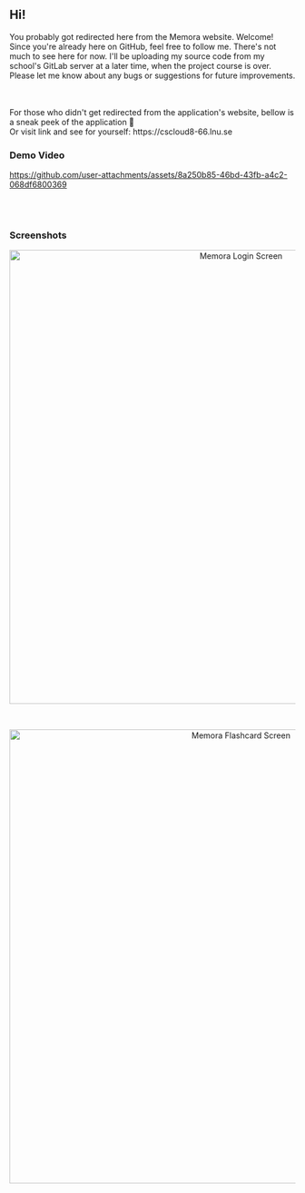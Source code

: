 ## Hi!

You probably got redirected here from the Memora website. Welcome! Since you're already here on GitHub, feel free to follow me. There's not much to see here for now. I'll be uploading my source code from my school's GitLab server at a later time, when the project course is over. Please let me know about any bugs or suggestions for future improvements.

</br>
</br>
For those who didn't get redirected from the application's website, bellow is a sneak peek of the application 👀
</br>
Or visit link and see for yourself: https://cscloud8-66.lnu.se
</br>

### Demo Video
https://github.com/user-attachments/assets/8a250b85-46bd-43fb-a4c2-068df6800369

</br>
</br>

### Screenshots
<p align="center">
  <img src="https://github.com/user-attachments/assets/a8769153-0682-4258-aa75-4eace390c58f" alt="Memora Login Screen" width="800"/>
</p>

</br>

<p align="center">
  <img src="https://github.com/user-attachments/assets/e35416ab-8b77-498d-9ee4-8b748e0f687c" alt="Memora Flashcard Screen" width="800"/>
</p>

